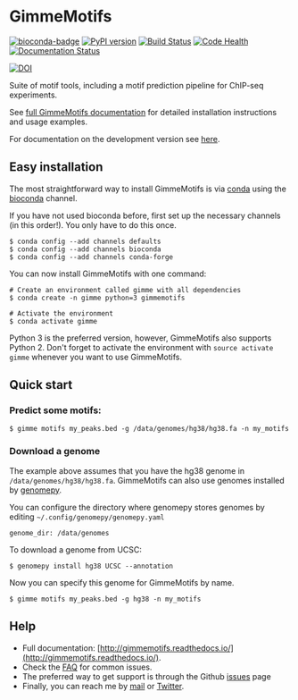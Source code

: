# GimmeMotifs

[![bioconda-badge](https://img.shields.io/badge/install%20with-bioconda-brightgreen.svg?style=flat)](http://bioconda.github.io)
[![PyPI version](https://badge.fury.io/py/gimmemotifs.svg)](https://badge.fury.io/py/gimmemotifs)
[![Build Status](https://travis-ci.org/simonvh/gimmemotifs.svg?branch=master)](https://travis-ci.org/simonvh/gimmemotifs)
[![Code Health](https://landscape.io/github/simonvh/gimmemotifs/master/landscape.svg?style=flat)](https://landscape.io/github/simonvh/gimmemotifs/master)
[![Documentation Status](https://readthedocs.org/projects/gimmemotifs/badge/?version=master)](http://gimmemotifs.readthedocs.io/en/master/?badge=master)

[![DOI](https://zenodo.org/badge/676678.svg)](https://zenodo.org/badge/latestdoi/676678)

Suite of motif tools, including a motif prediction pipeline for ChIP-seq experiments.

See [full GimmeMotifs documentation](http://gimmemotifs.readthedocs.org/) for detailed installation instructions and usage examples.

For documentation on the development version see [here](http://gimmemotifs.readthedocs.org/en/latest/).

## Easy installation

The most straightforward way to install GimmeMotifs is via [conda](https://docs.continuum.io/anaconda/) using the [bioconda](https://bioconda.github.io/) channel.

If you have not used bioconda before, first set up the necessary channels (in this order!). You only have to do this once.

```
$ conda config --add channels defaults
$ conda config --add channels bioconda
$ conda config --add channels conda-forge
```

You can now install GimmeMotifs with one command:

```
# Create an environment called gimme with all dependencies
$ conda create -n gimme python=3 gimmemotifs

# Activate the environment
$ conda activate gimme
```

Python 3 is the preferred version, however, GimmeMotifs also supports Python 2. 
Don't forget to activate the environment with `source activate gimme` whenever you want to use GimmeMotifs.

## Quick start

### Predict some motifs:

`$ gimme motifs my_peaks.bed -g /data/genomes/hg38/hg38.fa -n my_motifs`

### Download a genome

The example above assumes that you have the hg38 genome in
`/data/genomes/hg38/hg38.fa`. 
GimmeMotifs can also use genomes installed by
[genomepy](http://github.com/simonvh/genomepy).

You can configure the directory where genomepy stores genomes by editing
`~/.config/genomepy/genomepy.yaml`

``` 
genome_dir: /data/genomes
``` 

To download a genome from UCSC:

`$ genomepy install hg38 UCSC --annotation`

Now you can specify this genome for GimmeMotifs by name.

`$ gimme motifs my_peaks.bed -g hg38 -n my_motifs`


## Help 


* Full documentation:
  [http://gimmemotifs.readthedocs.io/](http://gimmemotifs.readthedocs.io/).
* Check the [FAQ](http://gimmemotifs.readthedocs.io/en/master/faq.html#faq) for
  common issues.
* The preferred way to get support is through the Github
  [issues](https://github.com/simonvh/gimmemotifs/issues/) page
* Finally, you can reach me by [mail](simon.vanheeringen@gmail.com) or
  [Twitter](https://twitter.com/svheeringen).


